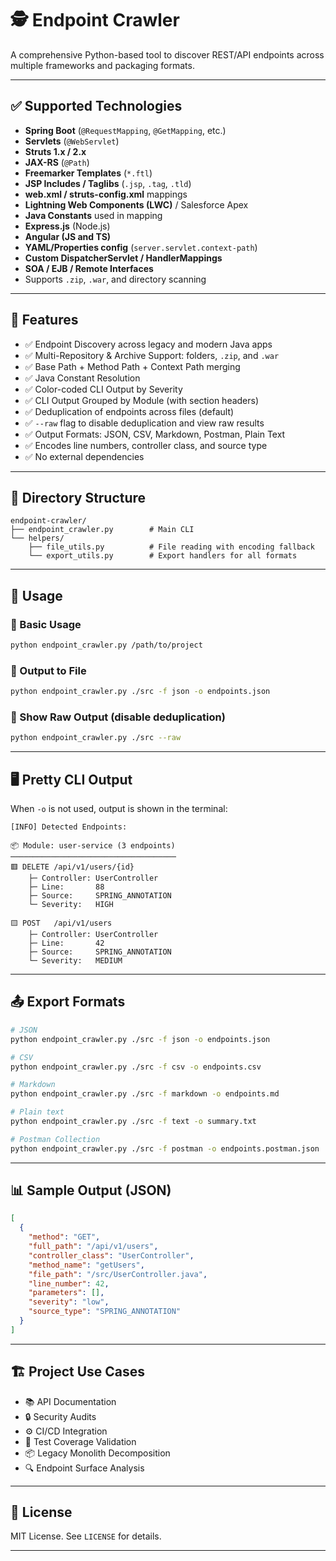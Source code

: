 # 🕵️ Endpoint Crawler

A comprehensive Python-based tool to discover REST/API endpoints across multiple frameworks and packaging formats.

---

## ✅ Supported Technologies

- **Spring Boot** (`@RequestMapping`, `@GetMapping`, etc.)
- **Servlets** (`@WebServlet`)
- **Struts 1.x / 2.x**
- **JAX-RS** (`@Path`)
- **Freemarker Templates** (`*.ftl`)
- **JSP Includes / Taglibs** (`.jsp`, `.tag`, `.tld`)
- **web.xml / struts-config.xml** mappings
- **Lightning Web Components (LWC)** / Salesforce Apex
- **Java Constants** used in mapping
- **Express.js** (Node.js)
- **Angular (JS and TS)**
- **YAML/Properties config** (`server.servlet.context-path`)
- **Custom DispatcherServlet / HandlerMappings**
- **SOA / EJB / Remote Interfaces**
- Supports `.zip`, `.war`, and directory scanning

---

## 🚀 Features

- ✅ Endpoint Discovery across legacy and modern Java apps
- ✅ Multi-Repository & Archive Support: folders, `.zip`, and `.war`
- ✅ Base Path + Method Path + Context Path merging
- ✅ Java Constant Resolution
- ✅ Color-coded CLI Output by Severity
- ✅ CLI Output Grouped by Module (with section headers)
- ✅ Deduplication of endpoints across files (default)
- ✅ `--raw` flag to disable deduplication and view raw results
- ✅ Output Formats: JSON, CSV, Markdown, Postman, Plain Text
- ✅ Encodes line numbers, controller class, and source type
- ✅ No external dependencies

---

## 📁 Directory Structure

```
endpoint-crawler/
├── endpoint_crawler.py        # Main CLI
└── helpers/
    ├── file_utils.py          # File reading with encoding fallback
    └── export_utils.py        # Export handlers for all formats
```

---

## 🔧 Usage

### 🔹 Basic Usage

```bash
python endpoint_crawler.py /path/to/project
```

### 🔹 Output to File

```bash
python endpoint_crawler.py ./src -f json -o endpoints.json
```

### 🔹 Show Raw Output (disable deduplication)

```bash
python endpoint_crawler.py ./src --raw
```

---

## 🖥️ Pretty CLI Output

When `-o` is not used, output is shown in the terminal:

```
[INFO] Detected Endpoints:

📦 Module: user-service (3 endpoints)
─────────────────────────────────────
🟥 DELETE /api/v1/users/{id}
    ├─ Controller: UserController
    ├─ Line:       88
    ├─ Source:     SPRING_ANNOTATION
    └─ Severity:   HIGH

🟨 POST   /api/v1/users
    ├─ Controller: UserController
    ├─ Line:       42
    ├─ Source:     SPRING_ANNOTATION
    └─ Severity:   MEDIUM
```

---

## 📤 Export Formats

```bash
# JSON
python endpoint_crawler.py ./src -f json -o endpoints.json

# CSV
python endpoint_crawler.py ./src -f csv -o endpoints.csv

# Markdown
python endpoint_crawler.py ./src -f markdown -o endpoints.md

# Plain text
python endpoint_crawler.py ./src -f text -o summary.txt

# Postman Collection
python endpoint_crawler.py ./src -f postman -o endpoints.postman.json
```

---

## 📊 Sample Output (JSON)

```json
[
  {
    "method": "GET",
    "full_path": "/api/v1/users",
    "controller_class": "UserController",
    "method_name": "getUsers",
    "file_path": "/src/UserController.java",
    "line_number": 42,
    "parameters": [],
    "severity": "low",
    "source_type": "SPRING_ANNOTATION"
  }
]
```

---

## 🏗️ Project Use Cases

- 📚 API Documentation
- 🔒 Security Audits
- ⚙️ CI/CD Integration
- 🧪 Test Coverage Validation
- 📦 Legacy Monolith Decomposition
- 🔍 Endpoint Surface Analysis

---

## 📄 License

MIT License. See `LICENSE` for details.

---